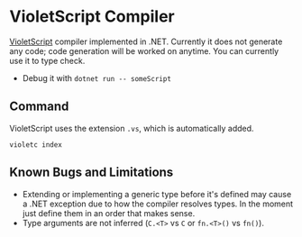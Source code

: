 # VioletScript Compiler

[VioletScript](https://violetscript.github.io) compiler implemented in .NET. Currently it does not generate any code; code generation will be worked on anytime. You can currently use it to type check.

- Debug it with `dotnet run -- someScript`

## Command

VioletScript uses the extension `.vs`, which is automatically added.

```
violetc index
```

## Known Bugs and Limitations

- Extending or implementing a generic type before it's defined may cause a .NET exception due to how the compiler resolves types. In the moment just define them in an order that makes sense.
- Type arguments are not inferred (`C.<T>` vs `C` or `fn.<T>()` vs `fn()`).